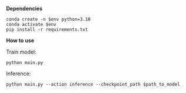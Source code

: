 **Dependencies**
  
```
conda create -n $env python=3.10
conda activate $env
pip install -r requirements.txt 
```

**How to use**

Train model: 
```
python main.py
```
Inference: 
```
python main.py --action inference --checkpoint_path $path_to_model
```
